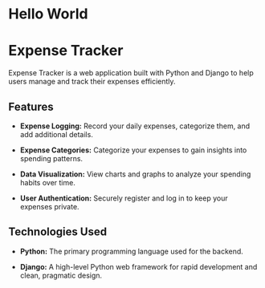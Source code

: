 <h1>Hello World</h1>

# Expense Tracker

Expense Tracker is a web application built with Python and Django to help users manage and track their expenses efficiently.

## Features

- **Expense Logging:** Record your daily expenses, categorize them, and add additional details.
  
- **Expense Categories:** Categorize your expenses to gain insights into spending patterns.

- **Data Visualization:** View charts and graphs to analyze your spending habits over time.

- **User Authentication:** Securely register and log in to keep your expenses private.

## Technologies Used

- **Python:** The primary programming language used for the backend.
  
- **Django:** A high-level Python web framework for rapid development and clean, pragmatic design.
